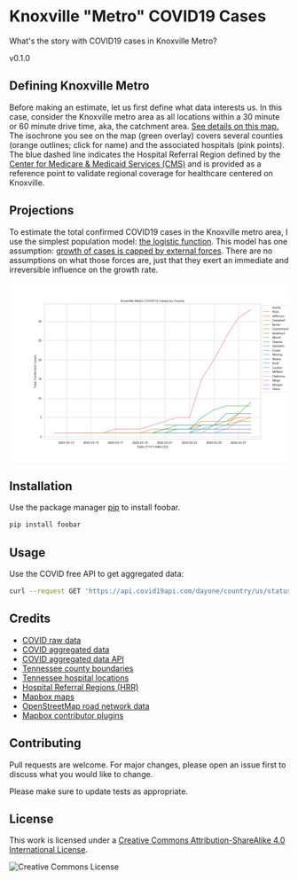 # Knoxville "Metro" COVID19 Cases

What's the story with COVID19 cases in Knoxville Metro?

v0.1.0

## Defining Knoxville Metro

Before making an estimate, let us first define what data interests us. In this case, consider the Knoxville metro area as all locations within a 30 minute or 60 minute drive time, aka, the catchment area. [See details on this map.](https://www.kcavagnolo.com/knx-covid/) The isochrone you see on the map (green overlay) covers several counties (orange outlines; click for name) and the associated hospitals (pink points). The blue dashed line indicates the Hospital Referral Region defined by the [Center for Medicare & Medicaid Services (CMS)](https://www.cms.gov/) and is provided as a reference point to validate regional coverage for healthcare centered on Knoxville.

## Projections

To estimate the total confirmed COVID19 cases in the Knoxville metro area, I use the simplest population model: [the logistic function](https://en.wikipedia.org/wiki/Logistic_function#In_ecology:_modeling_population_growth). This model has one assumption: [growth of cases is capped by external forces](https://www.khanacademy.org/science/biology/ecology/population-growth-and-regulation/a/exponential-logistic-growth). There are no assumptions on what those forces are, just that they exert an immediate and irreversible influence on the growth rate.

![Knoxville Metro cases by county by day](/analysis/metro-county-cases.png)

## Installation

Use the package manager [pip](https://pip.pypa.io/en/stable/) to install foobar.

```bash
pip install foobar
```

## Usage

Use the COVID free API to get aggregated data:

```bash
curl --request GET 'https://api.covid19api.com/dayone/country/us/status/confirmed' | jq | grep -B 2 -A 6 "Tennessee, Knox"
```

## Credits

- [COVID raw data](https://github.com/CSSEGISandData/COVID-19)
- [COVID aggregated data](https://github.com/pomber/covid19)
- [COVID aggregated data API](https://covid19api.com/)
- [Tennessee county boundaries](https://tn-tnmap.opendata.arcgis.com/datasets/TWRA::tn-counties)
- [Tennessee hospital locations](https://hub.arcgis.com/datasets/TDH::hospitals)
- [Hospital Referral Regions (HRR)](https://hub.arcgis.com/datasets/fedmaps::hospital-referral-regions)
- [Mapbox maps](https://www.mapbox.com/about/maps/)
- [OpenStreetMap road network data](http://www.openstreetmap.org/about/)
- [Mapbox contributor plugins](https://docs.mapbox.com/mapbox-gl-js/plugins/)

## Contributing

Pull requests are welcome. For major changes, please open an issue first to discuss what you would like to change.

Please make sure to update tests as appropriate.

## License

This work is licensed under a [Creative Commons Attribution-ShareAlike 4.0 International License](LICENSE).

![Creative Commons License](https://i.creativecommons.org/l/by-sa/4.0/88x31.png "license")
